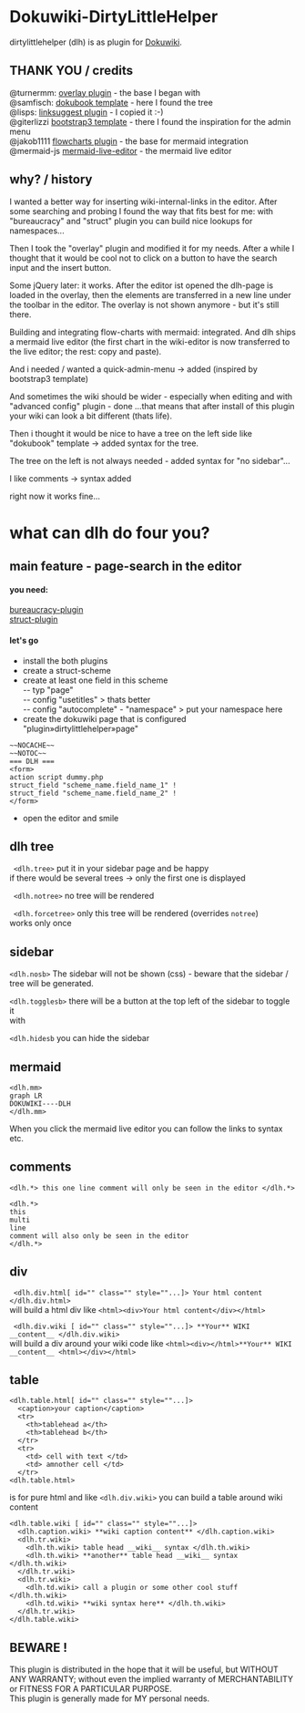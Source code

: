 

# Dokuwiki-DirtyLittleHelper

dirtylittlehelper (dlh) is as plugin for  [Dokuwiki](https://www.dokuwiki.org). 

## THANK YOU / credits
@turnermm: [overlay plugin](https://github.com/turnermm/Dokuwiki-Nav-Overlay) - the base I began with  
@samfisch: [dokubook template](https://github.com/samfisch/dokuwiki-template-dokubook) - here I found the tree  
@lisps: [linksuggest plugin](https://github.com/lisps/plugin-linksuggest/) - I copied it :-)  
@giterlizzi [bootstrap3 template](https://github.com/giterlizzi/dokuwiki-template-bootstrap3) - there I found the inspiration for the admin menu  
@jakob1111 [flowcharts plugin](https://github.com/jakob1111/dokuwiki-plugin-flowcharts/) - the base for mermaid integration  
@mermaid-js [mermaid-live-editor](https://github.com/mermaid-js/mermaid-live-editor) - the mermaid live editor  


## why? / history
I wanted a better way for inserting wiki-internal-links in the editor. After some searching and probing I found the way that fits best for me: with "bureaucracy" and "struct" plugin  you can build nice lookups for namespaces...  

Then I took the "overlay" plugin and modified it for my needs. After a while I thought that it would be cool not to click on a button to have the search input and the insert button.  

Some jQuery later: it works. After the editor ist opened the dlh-page is loaded in the overlay, then the elements are transferred in a new line under the toolbar in the editor. The overlay is not shown anymore - but it's still there.  

Building and integrating flow-charts with mermaid: integrated. And dlh ships a mermaid live editor (the first chart in the wiki-editor is now transferred to the live editor; the rest: copy and paste).  

And i needed / wanted a quick-admin-menu -> added (inspired by bootstrap3 template)  

And sometimes the wiki should be wider - especially when editing and with "advanced config" plugin - done ...that means that after install of this plugin your wiki can look a bit different (thats life).  

Then i thought it would be nice to have a tree on the left side like "dokubook" template  -> added syntax for the tree.  

The tree on the left is not always needed - added syntax for "no sidebar"...  

I like comments -> syntax added  

right now it works fine...  

# what can dlh do four you?

## main feature - page-search in the editor
#### you need:
[bureaucracy-plugin](https://www.dokuwiki.org/plugin:bureaucracy)  
[struct-plugin](https://www.dokuwiki.org/plugin:bureaucracy)  

#### let's go  
- install the both plugins  
- create a struct-scheme   
- create at least one field in this scheme  
-- typ "page"  
-- config "usetitles" > thats better  
-- config "autocomplete" - "namespace" > put your namespace here  
- create the dokuwiki page that is configured  "plugin»dirtylittlehelper»page"  
````
~~NOCACHE~~
~~NOTOC~~
=== DLH ===
<form>
action script dummy.php
struct_field "scheme_name.field_name_1" !
struct_field "scheme_name.field_name_2" !
</form>
````
- open the editor and smile  

## dlh tree
```` <dlh.tree>````
put it in your sidebar page and be happy  
if there would be several trees -> only the first one is displayed  

```` <dlh.notree>````
no tree will be rendered  

```` <dlh.forcetree>````
only this tree will be rendered (overrides ````notree````)  
works only once  



## sidebar
```` <dlh.nosb> ````
The sidebar will not be shown (css) - beware that the sidebar / tree will be generated.  

```` <dlh.togglesb> ````
there will be a button at the top left of the sidebar to toggle it  
with   

```` <dlh.hidesb ```` 
you can hide the sidebar  


## mermaid
````
<dlh.mm>
graph LR
DOKUWIKI----DLH
</dlh.mm>
````
When you click the mermaid live editor you can follow the links to syntax etc.  

## comments
````
<dlh.*> this one line comment will only be seen in the editor </dlh.*>

<dlh.*>
this 
multi 
line 
comment will also only be seen in the editor 
</dlh.*>
````

## div

```` <dlh.div.html[ id="" class="" style=""...]> Your html content </dlh.div.html>````  
will build a html div like ````<html><div>Your html content</div></html>````  

```` <dlh.div.wiki [ id="" class="" style=""...]> **Your** WIKI __content__ </dlh.div.wiki>````  
will build a div around your wiki code  like ````<html><div></html>**Your** WIKI __content__ <html></div></html>````  

## table
```` 
<dlh.table.html[ id="" class="" style=""...]>
  <caption>your caption</caption>
  <tr>
    <th>tablehead a</th>
    <th>tablehead b</th>
  </tr>
  <tr>
    <td> cell with text </td>
    <td> amnother cell </td>
  </tr>
<dlh.table.html>
```` 

is for pure html and like ```` <dlh.div.wiki> ```` you can build a table around wiki content  

```` 
<dlh.table.wiki [ id="" class="" style=""...]>
  <dlh.caption.wiki> **wiki caption content** </dlh.caption.wiki>
  <dlh.tr.wiki>
    <dlh.th.wiki> table head __wiki__ syntax </dlh.th.wiki>
    <dlh.th.wiki> **another** table head __wiki__ syntax </dlh.th.wiki>
  </dlh.tr.wiki>
  <dlh.tr.wiki>
    <dlh.td.wiki> call a plugin or some other cool stuff </dlh.th.wiki>
    <dlh.td.wiki> **wiki syntax here** </dlh.th.wiki>
  </dlh.tr.wiki>
</dlh.table.wiki>

````


## BEWARE !
This plugin is distributed in the hope that it will be useful, but WITHOUT ANY WARRANTY; without even the implied warranty of MERCHANTABILITY or FITNESS FOR A PARTICULAR PURPOSE.  
This plugin is generally made for MY personal needs.
